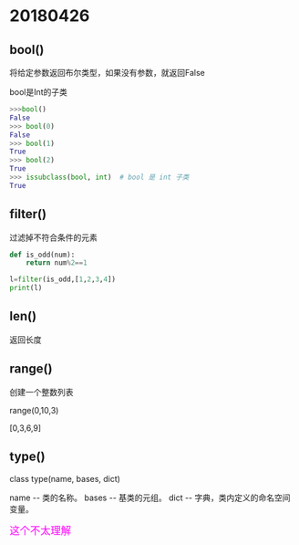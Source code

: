 # 20180426

## bool()

将给定参数返回布尔类型，如果没有参数，就返回False

bool是Int的子类

```Python
>>>bool()
False
>>> bool(0)
False
>>> bool(1)
True
>>> bool(2)
True
>>> issubclass(bool, int)  # bool 是 int 子类
True
```

## filter()

过滤掉不符合条件的元素

```python
def is_odd(num):
    return num%2==1

l=filter(is_odd,[1,2,3,4])
print(l)
```

## len() 

返回长度

## range()

创建一个整数列表

range(0,10,3)

[0,3,6,9]

## type()

class type(name, bases, dict)

name -- 类的名称。
bases -- 基类的元组。
dict -- 字典，类内定义的命名空间变量。

<font color=#FF00FF size=4>这个不太理解</font>